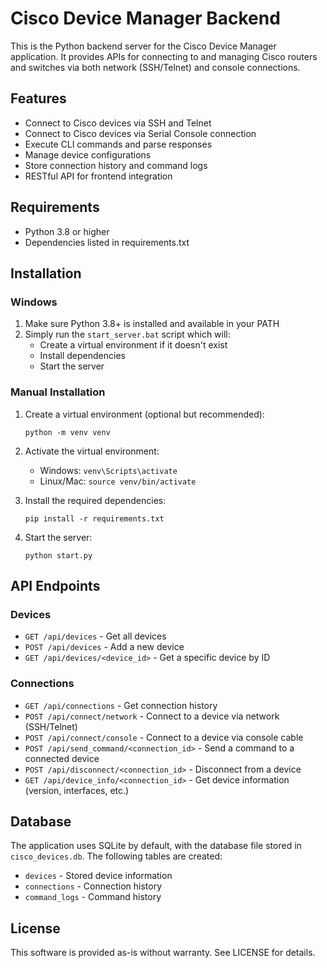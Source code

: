 # Cisco Device Manager Backend

This is the Python backend server for the Cisco Device Manager application. It provides APIs for connecting to and managing Cisco routers and switches via both network (SSH/Telnet) and console connections.

## Features

- Connect to Cisco devices via SSH and Telnet
- Connect to Cisco devices via Serial Console connection
- Execute CLI commands and parse responses
- Manage device configurations
- Store connection history and command logs
- RESTful API for frontend integration

## Requirements

- Python 3.8 or higher
- Dependencies listed in requirements.txt

## Installation

### Windows

1. Make sure Python 3.8+ is installed and available in your PATH
2. Simply run the `start_server.bat` script which will:
   - Create a virtual environment if it doesn't exist
   - Install dependencies
   - Start the server

### Manual Installation

1. Create a virtual environment (optional but recommended):
   ```
   python -m venv venv
   ```

2. Activate the virtual environment:
   - Windows: `venv\Scripts\activate`
   - Linux/Mac: `source venv/bin/activate`

3. Install the required dependencies:
   ```
   pip install -r requirements.txt
   ```

4. Start the server:
   ```
   python start.py
   ```

## API Endpoints

### Devices

- `GET /api/devices` - Get all devices
- `POST /api/devices` - Add a new device
- `GET /api/devices/<device_id>` - Get a specific device by ID

### Connections

- `GET /api/connections` - Get connection history
- `POST /api/connect/network` - Connect to a device via network (SSH/Telnet)
- `POST /api/connect/console` - Connect to a device via console cable
- `POST /api/send_command/<connection_id>` - Send a command to a connected device
- `POST /api/disconnect/<connection_id>` - Disconnect from a device
- `GET /api/device_info/<connection_id>` - Get device information (version, interfaces, etc.)

## Database

The application uses SQLite by default, with the database file stored in `cisco_devices.db`. The following tables are created:

- `devices` - Stored device information
- `connections` - Connection history
- `command_logs` - Command history

## License

This software is provided as-is without warranty. See LICENSE for details.